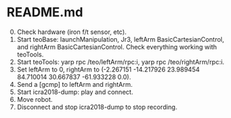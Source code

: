 README.md
=========
0. Check hardware (iron f/t sensor, etc).
1. Start teoBase: launchManipulation, Jr3, leftArm BasicCartesianControl, and rightArm BasicCartesianControl. Check everything working with teoTools.
2. Start teoTools: yarp rpc /teo/leftArm/rpc:i, yarp rpc /teo/rightArm/rpc:i.
3. Set leftArm to 0, rightArm to (-2.267151 -14.217926 23.989454 84.710014 30.667837 -61.933228 0.0).
4. Send a [gcmp] to leftArm and rightArm.
5. Start icra2018-dump: play and connect.
6. Move robot.
7. Disconnect and stop icra2018-dump to stop recording.
